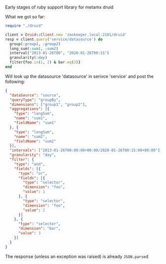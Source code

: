 Early stages of ruby support library for metamx druid

What we got so far:

```ruby
require "./druid"

client = Druid::Client.new 'zookeeper.local:2181/druid'
resp = client.query('service/datasource') do
  group(:group1, :group2)
  long_sum(:sum1, :sum2)
  interval("2013-01-26T00", "2020-01-26T00:15")
  granularity(:day)
  filter{foo.in(1, 2) & bar.eq(3)}
end
```

Will look up the datasource 'datasource' in serivce 'service' and post the following:

```json
{
  "dataSource": "source",
  "queryType": "groupBy",
  "dimensions": ["group1", "group2"],
  "aggregations": [{
    "type": "longSum",
    "name": "sum1",
    "fieldName": "sum1"
  }, {
    "type": "longSum",
    "name": "sum2",
    "fieldName": "sum2"
  }],
  "intervals": ["2013-01-26T00:00:00+00:00/2020-01-26T00:15:00+00:00"],
  "granularity": "day",
  "filter": {
    "type": "and",
    "fields": [{
      "type": "or",
      "fields": [{
        "type": "selector",
        "dimension": "foo",
        "value": 1
      }, {
        "type": "selector",
        "dimension": "foo",
        "value": 2
      }]
    }, {
      "type": "selector",
      "dimension": "bar",
      "value": 3
    }]
  }
}
```

The response (unless an exception was raised) is already `JSON.parse`d